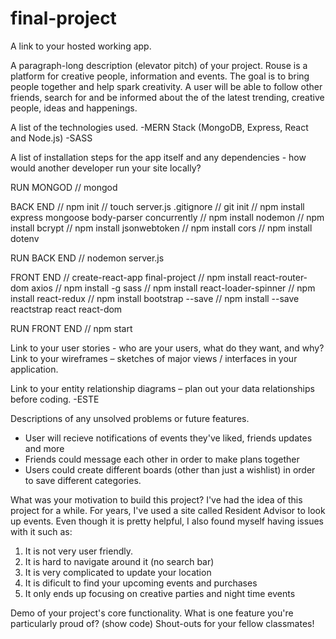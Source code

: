 # final-project

A link to your hosted working app.

A paragraph-long description (elevator pitch) of your project.
Rouse is a platform for creative people, information and events. The goal is to bring people together and help spark creativity. A user will be able to follow other friends, search for and be informed about the of the latest trending, creative people, ideas and happenings.

A list of the technologies used.
-MERN Stack (MongoDB, Express, React and Node.js)
-SASS

A list of installation steps for the app itself and any dependencies - how would another developer run your site locally?

RUN MONGOD
// mongod

BACK END
// npm init
// touch server.js .gitignore
// git init
// npm install express mongoose body-parser concurrently
// npm install nodemon
// npm install bcrypt
// npm install jsonwebtoken
// npm install cors
// npm install dotenv

RUN BACK END 
// nodemon server.js

FRONT END
// create-react-app final-project
// npm install react-router-dom axios
// npm install -g sass
// npm install react-loader-spinner
// npm install react-redux
// npm install bootstrap --save
// npm install --save reactstrap react react-dom

RUN FRONT END
// npm start

Link to your user stories - who are your users, what do they want, and why?
Link to your wireframes – sketches of major views / interfaces in your application.

Link to your entity relationship diagrams – plan out your data relationships before coding.
-ESTE

Descriptions of any unsolved problems or future features.
- User will recieve notifications of events they've liked, friends updates and more
- Friends could message each other in order to make plans together
- Users could create different boards (other than just a wishlist) in order to save 
different categories.

What was your motivation to build this project?
I've had the idea of this project for a while. For years, I've used a site called Resident Advisor to look up events. Even though it is pretty helpful, I also found myself having issues with it such as:
1. It is not very user friendly. 
2. It is hard to navigate around it (no search bar)
3. It is very complicated to update your location
4. It is dificult to find your upcoming events and purchases
5. It only ends up focusing on creative parties and night time events

Demo of your project's core functionality.
What is one feature you're particularly proud of? (show code)
Shout-outs for your fellow classmates!
